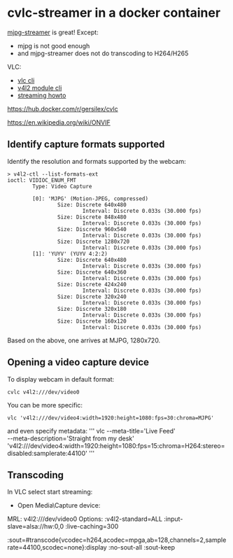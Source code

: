 # cvlc-streamer in a docker container

[mjpg-streamer](mjpg-streamer-docker.md) is great!  Except:

* mjpg is not good enough
* and mjpg-streamer does not do transcoding to H264/H265

VLC:

* [vlc cli](https://wiki.videolan.org/VLC_command-line_help/)
* [v4l2 module cli](https://wiki.videolan.org/Documentation:Modules/v4l2/)
* [streaming howto](https://wiki.videolan.org/Documentation:Streaming_HowTo/)

https://hub.docker.com/r/gersilex/cvlc

https://en.wikipedia.org/wiki/ONVIF

## Identify capture formats supported

Identify the resolution and formats supported by the webcam:
```
> v4l2-ctl --list-formats-ext
ioctl: VIDIOC_ENUM_FMT
        Type: Video Capture

        [0]: 'MJPG' (Motion-JPEG, compressed)
                Size: Discrete 640x480
                        Interval: Discrete 0.033s (30.000 fps)
                Size: Discrete 848x480
                        Interval: Discrete 0.033s (30.000 fps)
                Size: Discrete 960x540
                        Interval: Discrete 0.033s (30.000 fps)
                Size: Discrete 1280x720
                        Interval: Discrete 0.033s (30.000 fps)
        [1]: 'YUYV' (YUYV 4:2:2)
                Size: Discrete 640x480
                        Interval: Discrete 0.033s (30.000 fps)
                Size: Discrete 640x360
                        Interval: Discrete 0.033s (30.000 fps)
                Size: Discrete 424x240
                        Interval: Discrete 0.033s (30.000 fps)
                Size: Discrete 320x240
                        Interval: Discrete 0.033s (30.000 fps)
                Size: Discrete 320x180
                        Interval: Discrete 0.033s (30.000 fps)
                Size: Discrete 160x120
                        Interval: Discrete 0.033s (30.000 fps)
```
Based on the above, one arrives at MJPG, 1280x720.

## Opening a video capture device

To display webcam in default format:
```
cvlc v4l2:///dev/video0
```
You can be more specific:
```
vlc 'v4l2:///dev/video4:width=1920:height=1080:fps=30:chroma=MJPG'
```
and even specify metadata:
'''
vlc --meta-title='Live Feed' \
    --meta-description='Straight from my desk' \
    'v4l2:///dev/video4:width=1920:height=1080:fps=15:chroma=H264:stereo=disabled:samplerate:44100'
'''

## Transcoding

In VLC select start streaming:

* Open Media\Capture device:

MRL: v4l2:///dev/video0
Options: :v4l2-standard=ALL :input-slave=alsa://hw:0,0 :live-caching=300


:sout=#transcode{vcodec=h264,acodec=mpga,ab=128,channels=2,samplerate=44100,scodec=none}:display :no-sout-all :sout-keep